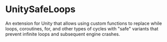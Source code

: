 # UnitySafeLoops
An extension for Unity that allows using custom functions to replace while loops, coroutines, for, and other types of cycles with "safe" variants that prevent infinite loops and subsequent engine crashes.
